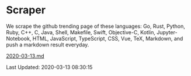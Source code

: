 # Scraper

We scrape the github trending page of these languages: Go, Rust, Python, Ruby, C++, C, Java, Shell, Makefile, Swift, Objective-C, Kotlin, Jupyter-Notebook, HTML, JavaScript, TypeScript, CSS, Vue, TeX, Markdown, and push a markdown result everyday.

[2020-03-13.md](https://github.com/yangwenmai/Scraper/blob/master/2020-03-13.md)

Last Updated: 2020-03-13 08:30:15